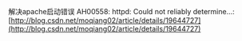 解决apache启动错误 AH00558: httpd: Could not reliably determine...: [http://blog.csdn.net/moqiang02/article/details/19644727](http://blog.csdn.net/moqiang02/article/details/19644727)

